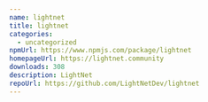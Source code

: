 ```yaml
---
name: lightnet
title: lightnet
categories:
  - uncategorized
npmUrl: https://www.npmjs.com/package/lightnet
homepageUrl: https://lightnet.community
downloads: 308
description: LightNet
repoUrl: https://github.com/LightNetDev/lightnet
---
```

